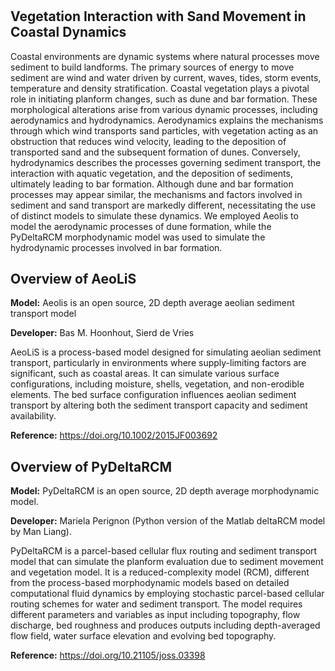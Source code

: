# <Project Overview > 

## Vegetation Interaction with Sand Movement in Coastal Dynamics ##

Coastal environments are dynamic systems where natural processes move sediment to build landforms. The primary sources of energy to move sediment are wind and water driven by current, waves, tides, storm events, temperature and density stratification. Coastal vegetation plays a pivotal role in initiating planform changes, such as dune and bar formation. These morphological alterations arise from various dynamic processes, including aerodynamics and hydrodynamics. Aerodynamics explains the mechanisms through which wind transports sand particles, with vegetation acting as an obstruction that reduces wind velocity, leading to the deposition of transported sand and the subsequent formation of dunes. Conversely, hydrodynamics describes the processes governing sediment transport, the interaction with aquatic vegetation, and the deposition of sediments, ultimately leading to bar formation. Although dune and bar formation processes may appear similar, the mechanisms and factors involved in sediment and sand transport are markedly different, necessitating the use of distinct models to simulate these dynamics. We employed Aeolis to model the aerodynamic processes of dune formation, while the PyDeltaRCM morphodynamic model was used to simulate the hydrodynamic processes involved in bar formation.




## Overview of AeoLiS ## 
**Model:** Aeolis is an open source, 2D depth average aeolian sediment transport model

**Developer:** Bas M. Hoonhout, Sierd de Vries

AeoLiS is a process-based model designed for simulating aeolian sediment transport, particularly in environments where supply-limiting factors are significant, such as coastal areas. It can simulate various surface configurations, including moisture, shells, vegetation, and non-erodible elements. The bed surface configuration influences aeolian sediment transport by altering both the sediment transport capacity and sediment availability.

**Reference:** https://doi.org/10.1002/2015JF003692 




## Overview of PyDeltaRCM ##
**Model:** PyDeltaRCM is an open source, 2D depth average morphodynamic model. 

**Developer:** Mariela Perignon (Python version of the Matlab deltaRCM model by Man Liang). 

PyDeltaRCM is a parcel-based cellular flux routing and sediment transport model that can simulate the planform evaluation due to sediment movement and vegetation model. It is a  reduced-complexity model (RCM), different from the process-based morphodynamic models based on detailed computational fluid dynamics by employing stochastic parcel-based cellular routing schemes for water and sediment transport. The model requires different parameters and variables as input including topography, flow discharge, bed roughness and produces outputs including depth-averaged flow field, water surface elevation and evolving bed topography. 

**Reference:** https://doi.org/10.21105/joss.03398  




